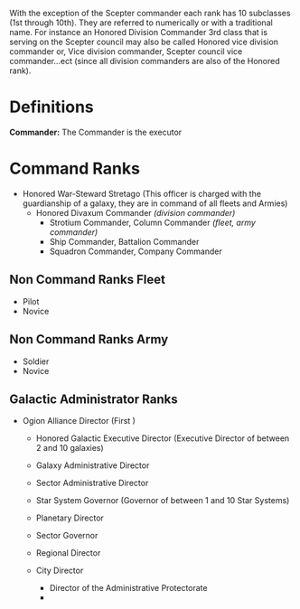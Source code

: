 With the exception of the Scepter commander each rank has 10 subclasses (1st through 10th). They are referred to numerically or with a traditional name. For instance an Honored Division Commander 3rd class that is serving on the Scepter council may also be called Honored vice division commander or, Vice division commander, Scepter council vice commander...ect (since all division commanders are also of the Honored rank).

# Definitions
**Commander:**
The Commander is the executor

# Command Ranks
- Honored War-Steward Stretago (This officer is charged with the guardianship of a galaxy, they are in command of all fleets and Armies)
  - Honored Divaxum Commander _(division commander)_
    - Strotium Commander, Column Commander _(fleet, army commander)_
    - Ship Commander, Battalion Commander
    - Squadron Commander, Company Commander


## Non Command Ranks Fleet

  - Pilot
  - Novice

## Non Command Ranks Army

  - Soldier
  - Novice

## Galactic Administrator Ranks

- Ogion Alliance Director
  (First )
  - Honored Galactic Executive Director (Executive Director of between 2 and 10 galaxies)
  - Galaxy Administrative Director
  - Sector Administrative Director

  - Star System Governor (Governor of between 1 and 10 Star Systems)
  - Planetary Director
  - Sector Governor
  - Regional Director

  - City Director
    - Director of the Administrative Protectorate
    -
